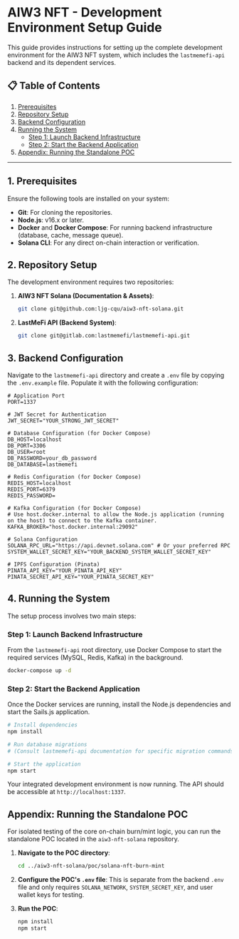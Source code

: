 # AIW3 NFT - Development Environment Setup Guide

This guide provides instructions for setting up the complete development environment for the AIW3 NFT system, which includes the `lastmemefi-api` backend and its dependent services.

## 📋 Table of Contents

1.  [Prerequisites](#1-prerequisites)
2.  [Repository Setup](#2-repository-setup)
3.  [Backend Configuration](#3-backend-configuration)
4.  [Running the System](#4-running-the-system)
    -   [Step 1: Launch Backend Infrastructure](#step-1-launch-backend-infrastructure)
    -   [Step 2: Start the Backend Application](#step-2-start-the-backend-application)
5.  [Appendix: Running the Standalone POC](#appendix-running-the-standalone-poc)

---

## 1. Prerequisites

Ensure the following tools are installed on your system:
- **Git**: For cloning the repositories.
- **Node.js**: v16.x or later.
- **Docker** and **Docker Compose**: For running backend infrastructure (database, cache, message queue).
- **Solana CLI**: For any direct on-chain interaction or verification.

## 2. Repository Setup

The development environment requires two repositories:

1.  **AIW3 NFT Solana (Documentation & Assets)**:
    ```bash
    git clone git@github.com:ljg-cqu/aiw3-nft-solana.git
    ```

2.  **LastMeFi API (Backend System)**:
    ```bash
    git clone git@gitlab.com:lastmemefi/lastmemefi-api.git
    ```

## 3. Backend Configuration

Navigate to the `lastmemefi-api` directory and create a `.env` file by copying the `.env.example` file. Populate it with the following configuration:

```env
# Application Port
PORT=1337

# JWT Secret for Authentication
JWT_SECRET="YOUR_STRONG_JWT_SECRET"

# Database Configuration (for Docker Compose)
DB_HOST=localhost
DB_PORT=3306
DB_USER=root
DB_PASSWORD=your_db_password
DB_DATABASE=lastmemefi

# Redis Configuration (for Docker Compose)
REDIS_HOST=localhost
REDIS_PORT=6379
REDIS_PASSWORD=

# Kafka Configuration (for Docker Compose)
# Use host.docker.internal to allow the Node.js application (running on the host) to connect to the Kafka container.
KAFKA_BROKER="host.docker.internal:29092"

# Solana Configuration
SOLANA_RPC_URL="https://api.devnet.solana.com" # Or your preferred RPC
SYSTEM_WALLET_SECRET_KEY="YOUR_BACKEND_SYSTEM_WALLET_SECRET_KEY"

# IPFS Configuration (Pinata)
PINATA_API_KEY="YOUR_PINATA_API_KEY"
PINATA_SECRET_API_KEY="YOUR_PINATA_SECRET_KEY"
```

## 4. Running the System

The setup process involves two main steps:

### Step 1: Launch Backend Infrastructure

From the `lastmemefi-api` root directory, use Docker Compose to start the required services (MySQL, Redis, Kafka) in the background.

```bash
docker-compose up -d
```

### Step 2: Start the Backend Application

Once the Docker services are running, install the Node.js dependencies and start the Sails.js application.

```bash
# Install dependencies
npm install

# Run database migrations
# (Consult lastmemefi-api documentation for specific migration commands)

# Start the application
npm start
```

Your integrated development environment is now running. The API should be accessible at `http://localhost:1337`.

## Appendix: Running the Standalone POC

For isolated testing of the core on-chain burn/mint logic, you can run the standalone POC located in the `aiw3-nft-solana` repository.

1.  **Navigate to the POC directory**:
    ```bash
    cd ../aiw3-nft-solana/poc/solana-nft-burn-mint
    ```

2.  **Configure the POC's `.env` file**: This is separate from the backend `.env` file and only requires `SOLANA_NETWORK`, `SYSTEM_SECRET_KEY`, and user wallet keys for testing.

3.  **Run the POC**:
    ```bash
    npm install
    npm start
    ```
